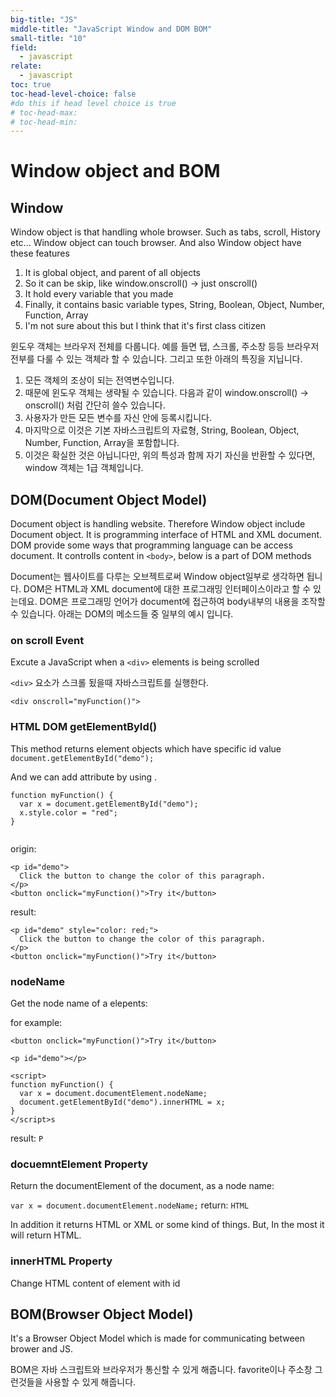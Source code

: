 ```yaml
---
big-title: "JS"
middle-title: "JavaScript Window and DOM BOM"
small-title: "10" 
field:
  - javascript
relate:
  - javascript
toc: true
toc-head-level-choice: false
#do this if head level choice is true
# toc-head-max:
# toc-head-min:
---
```


# Window object and BOM

## Window

Window object is that handling whole browser. Such as tabs, scroll, History etc... 
Window object can touch browser. And also Window object have these features
1. It is global object, and parent of all objects
2. So it can be skip, like window.onscroll() -> just onscroll()
3. It hold every variable that you made
4. Finally, it contains basic variable types, String, Boolean, Object, Number, Function, Array
5. I'm not sure about this but I think that it's first class citizen

윈도우 객체는 브라우저 전체를 다룹니다. 예를 들면 탭, 스크롤, 주소창 등등 브라우저 전부를 다룰 수 있는  객체라 할 수 있습니다. 그리고 또한 아래의 특징을 지닙니다.
1. 모든 객체의 조상이 되는 전역변수입니다. 
2. 때문에 윈도우 객체는 생략될 수 있습니다. 다음과 같이 window.onscroll() -> onscroll() 처럼 간단히 쓸수 있습니다.
3. 사용자가 만든 모든 변수를 자신 안에 등록시킵니다.
4. 마지막으로 이것은 기본 자바스크립트의 자료형, String, Boolean, Object, Number, Function, Array을 포함합니다.
5. 이것은 확실한 것은 아닙니다만, 위의 특성과 함께 자기 자신을 반환할 수 있다면, window 객체는 1급 객체입니다.
  
## DOM(Document Object Model)
Document object is handling website. Therefore Window object include Document object.
It is programming interface of HTML and XML document. DOM provide some ways that programming language can be access document. It controlls content in ``<body>``, below is a part of DOM methods

Document는 웹사이트를 다루는 오브젝트로써 Window object일부로 생각하면 됩니다. DOM은 HTML과 XML document에 대한 프로그래밍 인터페이스이라고 할 수 있는데요. DOM은 프로그래밍 언어가 document에 접근하여 body내부의 내용을 조작할 수 있습니다.
아래는 DOM의 메소드들 중 일부의 예시 입니다.


### on scroll Event

Excute a JavaScript when a `<div>` elements is being scrolled

`<div>` 요소가  스크롤 됬을때 자바스크립트를 실행한다.

```
<div onscroll="myFunction()">
```


### HTML DOM getElementById() 
This method returns element objects which have specific id value  
``document.getElementById("demo");``  
  
And we can add attribute by using .  
```
function myFunction() {
  var x = document.getElementById("demo");
  x.style.color = "red";
}
  
```  
origin:
```
<p id="demo">
  Click the button to change the color of this paragraph.
</p>
<button onclick="myFunction()">Try it</button>

```
result:  
```
<p id="demo" style="color: red;">
  Click the button to change the color of this paragraph.
</p>
<button onclick="myFunction()">Try it</button>

```

### nodeName

Get the node name of a elepents:

for example:   
```
<button onclick="myFunction()">Try it</button>

<p id="demo"></p>

<script>
function myFunction() {
  var x = document.documentElement.nodeName;
  document.getElementById("demo").innerHTML = x;
}
</script>s
```

result:
``P``


### docuemntElement Property

Return the documentElement of the document, as a node name:

`` var x = document.documentElement.nodeName; ``
return:
``HTML``

In addition it returns HTML or XML or some kind of things. But, In the most it will return HTML.

### innerHTML Property

Change HTML content of element with id 

## BOM(Browser Object Model)
It's a Browser Object Model which is made for communicating between brower and JS.

BOM은 자바 스크립트와 브라우저가 통신할 수 있게 해줍니다. favorite이나 주소창 그런것들을 사용할 수 있게 해줍니다. 

